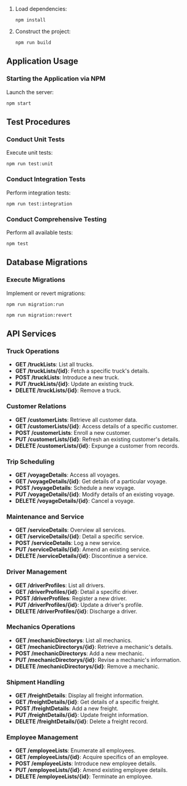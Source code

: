 
1. Load dependencies:
   ```
   npm install
   ```

2. Construct the project:
   ```
   npm run build
   ```

## Application Usage

### Starting the Application via NPM
Launch the server:
```
npm start
```

## Test Procedures

### Conduct Unit Tests
Execute unit tests:
```
npm run test:unit
```

### Conduct Integration Tests
Perform integration tests:
```
npm run test:integration
```

### Conduct Comprehensive Testing
Perform all available tests:
```
npm test
```

## Database Migrations

### Execute Migrations
Implement or revert migrations:
```
npm run migration:run
```
```
npm run migration:revert
```

## API Services

### Truck Operations
- **GET /truckLists**: List all trucks.
- **GET /truckLists/{id}**: Fetch a specific truck's details.
- **POST /truckLists**: Introduce a new truck.
- **PUT /truckLists/{id}**: Update an existing truck.
- **DELETE /truckLists/{id}**: Remove a truck.

### Customer Relations
- **GET /customerLists**: Retrieve all customer data.
- **GET /customerLists/{id}**: Access details of a specific customer.
- **POST /customerLists**: Enroll a new customer.
- **PUT /customerLists/{id}**: Refresh an existing customer's details.
- **DELETE /customerLists/{id}**: Expunge a customer from records.

### Trip Scheduling
- **GET /voyageDetails**: Access all voyages.
- **GET /voyageDetails/{id}**: Get details of a particular voyage.
- **POST /voyageDetails**: Schedule a new voyage.
- **PUT /voyageDetails/{id}**: Modify details of an existing voyage.
- **DELETE /voyageDetails/{id}**: Cancel a voyage.

### Maintenance and Service
- **GET /serviceDetails**: Overview all services.
- **GET /serviceDetails/{id}**: Detail a specific service.
- **POST /serviceDetails**: Log a new service.
- **PUT /serviceDetails/{id}**: Amend an existing service.
- **DELETE /serviceDetails/{id}**: Discontinue a service.

### Driver Management
- **GET /driverProfiles**: List all drivers.
- **GET /driverProfiles/{id}**: Detail a specific driver.
- **POST /driverProfiles**: Register a new driver.
- **PUT /driverProfiles/{id}**: Update a driver's profile.
- **DELETE /driverProfiles/{id}**: Discharge a driver.

### Mechanics Operations
- **GET /mechanicDirectorys**: List all mechanics.
- **GET /mechanicDirectorys/{id}**: Retrieve a mechanic's details.
- **POST /mechanicDirectorys**: Add a new mechanic.
- **PUT /mechanicDirectorys/{id}**: Revise a mechanic's information.
- **DELETE /mechanicDirectorys/{id}**: Remove a mechanic.

### Shipment Handling
- **GET /freightDetails**: Display all freight information.
- **GET /freightDetails/{id}**: Get details of a specific freight.
- **POST /freightDetails**: Add a new freight.
- **PUT /freightDetails/{id}**: Update freight information.
- **DELETE /freightDetails/{id}**: Delete a freight record.

### Employee Management
- **GET /employeeLists**: Enumerate all employees.
- **GET /employeeLists/{id}**: Acquire specifics of an employee.
- **POST /employeeLists**: Introduce new employee details.
- **PUT /employeeLists/{id}**: Amend existing employee details.
- **DELETE /employeeLists/{id}**: Terminate an employee.
